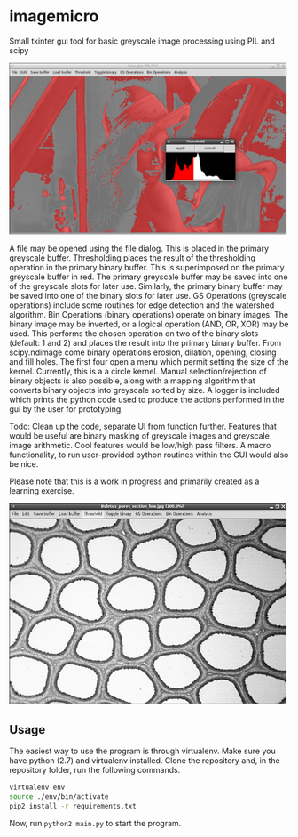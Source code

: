 # imagemicro
Small tkinter gui tool for basic greyscale image processing using PIL and scipy

<img src="thresholddemo.png" style="width: 500px;"/>

A file may be opened using the file dialog. This is placed in the primary greyscale buffer. Thresholding places the result of the thresholding operation in the primary binary buffer. This is superimposed on the primary greyscale buffer in red. The primary greyscale buffer may be saved into one of the greyscale slots for later use. Similarly, the primary binary buffer may be saved into one of the binary slots for later use. GS Operations (greyscale operations) include some routines for edge detection and the watershed algorithm. Bin Operations (binary operations) operate on binary images. The binary image may be inverted, or a logical operation (AND, OR, XOR) may be used. This performs the chosen operation on two of the binary slots (default: 1 and 2) and places the result into the primary binary buffer. From scipy.ndimage come binary operations erosion, dilation, opening, closing and fill holes. The first four open a menu which permit setting the size of the kernel. Currently, this is a a circle kernel. Manual selection/rejection of binary objects is also possible, along with a mapping algorithm that converts binary objects into greyscale sorted by size. A logger is included which prints the python code used to produce the actions performed in the gui by the user for prototyping.

Todo: Clean up the code, separate UI from function further. Features that would be useful are binary masking of greyscale images and greyscale image arithmetic. Cool features would be low/high pass filters. A macro functionality, to run user-provided python routines within the GUI would also be nice.


Please note that this is a work in progress and primarily created as a learning exercise.

<img src="demo.gif" style="width: 500px;"/>

## Usage
The easiest way to use the program is through virtualenv. Make sure you have python (2.7) and virtualenv installed. Clone the repository and, in the repository folder, run the following commands.

```bash
virtualenv env
source ./env/bin/activate
pip2 install -r requirements.txt
```

Now, run `python2 main.py` to start the program.
